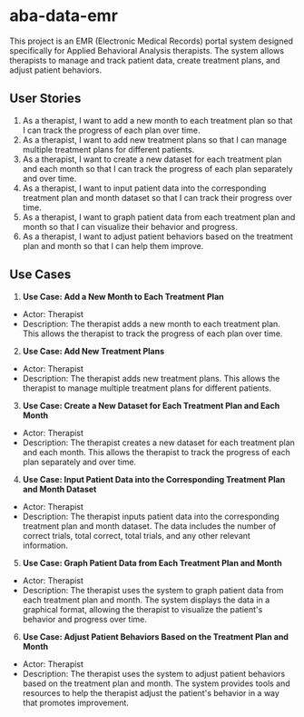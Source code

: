# aba-data-emr

This project is an EMR (Electronic Medical Records) portal system designed specifically for Applied Behavioral Analysis therapists. The system allows therapists to manage and track patient data, create treatment plans, and adjust patient behaviors.

## User Stories

1. As a therapist, I want to add a new month to each treatment plan so that I can track the progress of each plan over time.
2. As a therapist, I want to add new treatment plans so that I can manage multiple treatment plans for different patients.
3. As a therapist, I want to create a new dataset for each treatment plan and each month so that I can track the progress of each plan separately and over time.
4. As a therapist, I want to input patient data into the corresponding treatment plan and month dataset so that I can track their progress over time.
5. As a therapist, I want to graph patient data from each treatment plan and month so that I can visualize their behavior and progress.
6. As a therapist, I want to adjust patient behaviors based on the treatment plan and month so that I can help them improve.

## Use Cases

1. **Use Case: Add a New Month to Each Treatment Plan**
  - Actor: Therapist
  - Description: The therapist adds a new month to each treatment plan. This allows the therapist to track the progress of each plan over time.

2. **Use Case: Add New Treatment Plans**
  - Actor: Therapist
  - Description: The therapist adds new treatment plans. This allows the therapist to manage multiple treatment plans for different patients.

3. **Use Case: Create a New Dataset for Each Treatment Plan and Each Month**
  - Actor: Therapist
  - Description: The therapist creates a new dataset for each treatment plan and each month. This allows the therapist to track the progress of each plan separately and over time.

4. **Use Case: Input Patient Data into the Corresponding Treatment Plan and Month Dataset**
  - Actor: Therapist
  - Description: The therapist inputs patient data into the corresponding treatment plan and month dataset. The data includes the number of correct trials, total correct, total trials, and any other relevant information.

5. **Use Case: Graph Patient Data from Each Treatment Plan and Month**
  - Actor: Therapist
  - Description: The therapist uses the system to graph patient data from each treatment plan and month. The system displays the data in a graphical format, allowing the therapist to visualize the patient's behavior and progress over time.

6. **Use Case: Adjust Patient Behaviors Based on the Treatment Plan and Month**
  - Actor: Therapist
  - Description: The therapist uses the system to adjust patient behaviors based on the treatment plan and month. The system provides tools and resources to help the therapist adjust the patient's behavior in a way that promotes improvement.